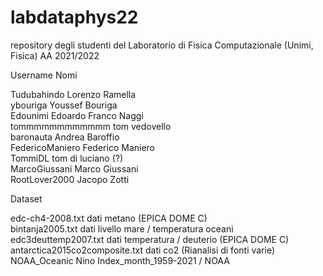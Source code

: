 # labdataphys22
repository degli studenti del Laboratorio di Fisica Computazionale (Unimi, Fisica) AA 2021/2022

Username        Nomi

Tudubahindo     Lorenzo Ramella    
ybouriga        Youssef Bouriga    
Edounimi        Edoardo Franco Naggi    
tommmmmmmmmmmm  tom vedovello    
baronauta       Andrea Baroffio    
FedericoManiero Federico Maniero    
TommiDL         tom di luciano (?)    
MarcoGiussani   Marco Giussani    
RootLover2000   Jacopo Zotti

Dataset

edc-ch4-2008.txt dati metano (EPICA DOME C)    
bintanja2005.txt dati livello mare / temperatura oceani    
edc3deuttemp2007.txt dati temperatura / deuterio (EPICA DOME C)    
antarctica2015co2composite.txt dati co2 (Rianalisi di fonti varie)  
NOAA_Oceanic Nino Index_month_1959-2021 / NOAA 
